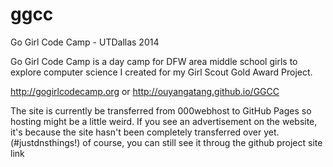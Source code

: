 # ggcc
Go Girl Code Camp - UTDallas 2014

Go Girl Code Camp is a day camp for DFW area middle school girls to explore computer science I created for my Girl Scout Gold Award Project. 

http://gogirlcodecamp.org 
or
http://ouyangatang.github.io/GGCC

The site is currently be transferred from 000webhost to GitHub Pages so hosting might be a little weird. 
If you see an advertisement on the website, it's because the site hasn't been completely transferred over yet. (#justdnsthings!) of course, you can still see it throug the github project site link 

